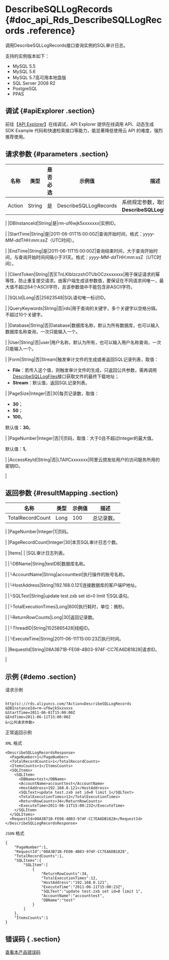 # DescribeSQLLogRecords {#doc_api_Rds_DescribeSQLLogRecords .reference}

调用DescribeSQLLogRecords接口查询实例的SQL审计日志。

支持的实例版本如下：

-   MySQL 5.5
-   MySQL 5.6
-   MySQL 5.7高可用本地盘版
-   SQL Server 2008 R2
-   PostgreSQL
-   PPAS

## 调试 {#apiExplorer .section}

前往【[API Explorer](https://api.aliyun.com/#product=Rds&api=DescribeSQLLogRecords)】在线调试，API Explorer 提供在线调用 API、动态生成 SDK Example 代码和快速检索接口等能力，能显著降低使用云 API 的难度，强烈推荐使用。

## 请求参数 {#parameters .section}

|名称|类型|是否必选|示例值|描述|
|--|--|----|---|--|
|Action|String|是|DescribeSQLLogRecords|系统规定参数，取值：**DescribeSQLLogRecords**。

 |
|DBInstanceId|String|是|rm-uf6wjk5xxxxxxx|实例ID。

 |
|StartTime|String|是|2011-06-01T15:00:00Z|查询开始时间，格式：*yyyy-MM-dd*T*HH:mm:ss*Z（UTC时间）。

 |
|EndTime|String|是|2011-06-11T15:00:00Z|查询结束时间，大于查询开始时间，与查询开始时间间隔小于31天。格式：*yyyy-MM-dd*T*HH:mm:ss*Z（UTC时间）。

 |
|ClientToken|String|否|ETnLKlblzczshOTUbOCzxxxxxxx|用于保证请求的幂等性，防止重复提交请求。由客户端生成该参数值，要保证在不同请求间唯一，最大值不超过64个ASCII字符，且该参数值中不能包含非ASCII字符。

 |
|SQLId|Long|否|25623548|SQL语句唯一标识ID。

 |
|QueryKeywords|String|否|rds|用于查询的关键字，多个关键字以空格分隔，不超过10个关键字。

 |
|Database|String|否|Database|数据库名称，默认为所有数据库，也可以输入数据库名称查询，一次只能输入一个。

 |
|User|String|否|user|用户名称，默认为所有，也可以输入用户名称查询，一次只能输入一个。

 |
|Form|String|否|Stream|触发审计文件的生成或者返回SQL记录列表，取值：

 -   **File**：若传入这个值，则触发审计文件的生成，只返回公共参数，需再调用[DescribeSQLLogFiles](~~26295~~)接口获取文件的最终下载地址；
-   **Stream**：默认值，返回SQL记录列表。

 |
|PageSize|Integer|否|30|每页记录数，取值：

 -   **30**；
-   **50**；
-   **100**。

 默认值：**30**。

 |
|PageNumber|Integer|否|1|页码，取值：大于0且不超过Integer的最大值。

 默认值：**1**。

 |
|AccessKeyId|String|否|LTAIfCxxxxxxx|阿里云颁发给用户的访问服务所用的密钥ID。

 |

## 返回参数 {#resultMapping .section}

|名称|类型|示例值|描述|
|--|--|---|--|
|TotalRecordCount|Long|100|总记录数。

 |
|PageNumber|Integer|1|页码。

 |
|PageRecordCount|Integer|30|本页SQL审计日志个数。

 |
|Items| | |SQL审计日志列表。

 |
|└DBName|String|testDB|数据库名称。

 |
|└AccountName|String|accounttest|执行操作的账号名称。

 |
|└HostAddress|String|192.168.0.121|连接数据库的客户端IP地址。

 |
|└SQLText|String|update test.zxb set id=0 limit 1|SQL语句。

 |
|└TotalExecutionTimes|Long|600|执行耗时，单位：微秒。

 |
|└ReturnRowCounts|Long|30|返回记录数。

 |
|└ThreadID|String|1025865428|线程ID。

 |
|└ExecuteTime|String|2011-06-11T15:00:23Z|执行时间。

 |
|RequestId|String|08A3B71B-FE08-4B03-974F-CC7EA6DB1828|请求ID。

 |

## 示例 {#demo .section}

请求示例

``` {#request_demo}

http(s)://rds.aliyuncs.com/?Action=DescribeSQLLogRecords
&DBInstanceId=rm-uf6wjk5xxxxxx
&StartTime=2011-06-01T15:00:00Z
&EndTime=2011-06-11T15:00:00Z
&<公共请求参数>

```

正常返回示例

`XML` 格式

``` {#xml_return_success_demo}
<DescribeSQLLogRecordsResponse>
  <PageNumber>1</PageNumber>
  <TotalRecordCounts>1</TotalRecordCounts>
  <ItemsCounts>1</ItemsCounts>
  <SQLItems>
    <SQLItem>
      <DBName>test</DBName>
      <AccountName>accounttest</AccountName>
      <HostAddress>192.168.0.121</HostAddress>
      <SQLText>update test.zxb set id=0 limit 1</SQLText>
      <TotalExecutionTimes>12</TotalExecutionTimes>
      <ReturnRowCounts>34</ReturnRowCounts>
      <ExecuteTime>2011-06-11T15:00:23Z</ExecuteTime>
    </SQLItem>
  </SQLItems>
  <RequestId>08A3B71B-FE08-4B03-974F-CC7EA6DB1828</RequestId>
</DescribeSQLLogRecordsResponse>

```

`JSON` 格式

``` {#json_return_success_demo}
{
	"PageNumber":1,
	"RequestId":"08A3B71B-FE08-4B03-974F-CC7EA6DB1828",
	"TotalRecordCounts":1,
	"SQLItems":{
		"SQLItem":[
			{
				"ReturnRowCounts":34,
				"TotalExecutionTimes":12,
				"HostAddress":"192.168.0.121",
				"ExecuteTime":"2011-06-11T15:00:23Z",
				"SQLText":"update test.zxb set id=0 limit 1",
				"AccountName":"accounttest",
				"DBName":"test"
			}
		]
	},
	"ItemsCounts":1
}
```

## 错误码 { .section}

[查看本产品错误码](https://error-center.aliyun.com/status/product/Rds)

